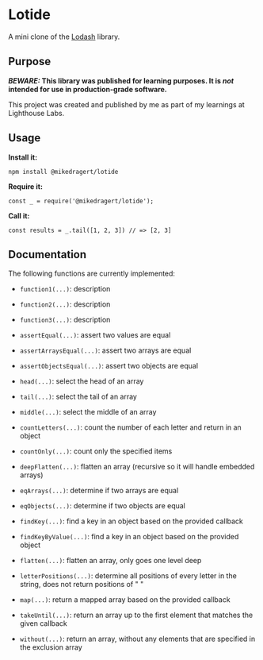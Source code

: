 # Lotide

A mini clone of the [Lodash](https://lodash.com) library.

## Purpose

**_BEWARE:_ This library was published for learning purposes. It is _not_ intended for use in production-grade software.**

This project was created and published by me as part of my learnings at Lighthouse Labs. 

## Usage

**Install it:**

`npm install @mikedragert/lotide`

**Require it:**

`const _ = require('@mikedragert/lotide');`

**Call it:**

`const results = _.tail([1, 2, 3]) // => [2, 3]`

## Documentation

The following functions are currently implemented:

* `function1(...)`: description
* `function2(...)`: description
* `function3(...)`: description

* `assertEqual(...)`: assert two values are equal
* `assertArraysEqual(...)`: assert two arrays are equal
* `assertObjectsEqual(...)`: assert two objects are equal
* `head(...)`: select the head of an array
* `tail(...)`: select the tail of an array
* `middle(...)`: select the middle of an array
* `countLetters(...)`: count the number of each letter and return in an object
* `countOnly(...)`: count only the specified items
* `deepFlatten(...)`: flatten an array (recursive so it will handle embedded arrays)
* `eqArrays(...)`: determine if two arrays are equal
* `eqObjects(...)`: determine if two objects are equal
* `findKey(...)`: find a key in an object based on the provided callback
* `findKeyByValue(...)`:  find a key in an object based on the provided object
* `flatten(...)`: flatten an array, only goes one level deep
* `letterPositions(...)`: determine all positions of every letter in the string, does not return positions of " "
* `map(...)`: return a mapped array based on the provided callback
* `takeUntil(...)`: return an array up to the first element that matches the given callback
* `without(...)`: return an array, without any elements that are specified in the exclusion array